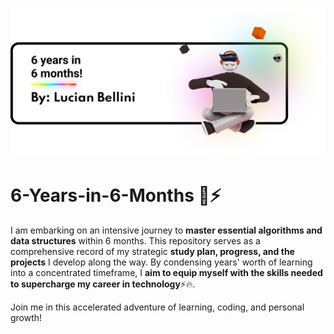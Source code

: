 
![Banner Image](/banner.svg)

# 6-Years-in-6-Months 🤖⚡

I am embarking on an intensive journey to **master essential algorithms and data structures** within 6 months. This repository serves as a comprehensive record of my strategic **study plan, progress, and the projects** I develop along the way. By condensing years' worth of learning into a concentrated timeframe, I **aim to equip myself with the skills needed to supercharge my career in technology**⚡🔥. 

Join me in this accelerated adventure of learning, coding, and personal growth!
